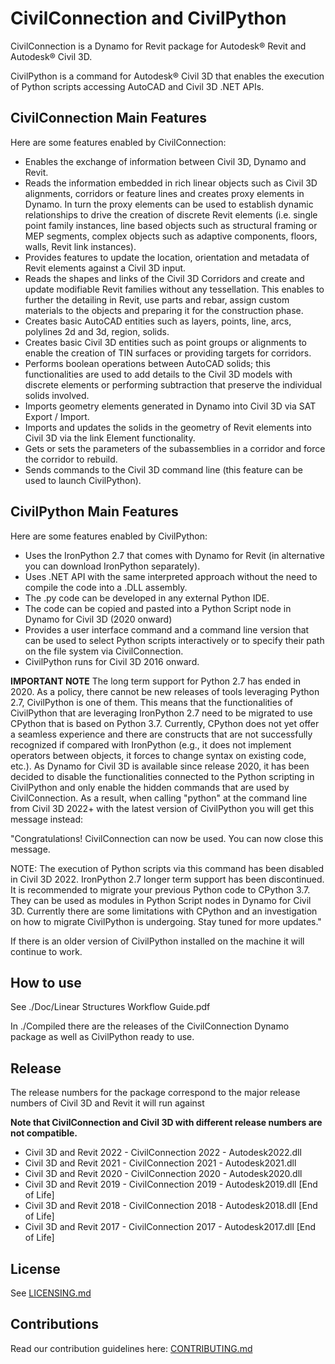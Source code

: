 # CivilConnection and CivilPython
CivilConnection is a Dynamo for Revit package for Autodesk® Revit and Autodesk® Civil 3D.

CivilPython is a command for Autodesk® Civil 3D that enables the execution of Python scripts accessing AutoCAD and Civil 3D .NET APIs.

## CivilConnection Main Features
Here are some features enabled by CivilConnection:
* Enables the exchange of information between Civil 3D, Dynamo and Revit.
* Reads the information embedded in rich linear objects such as Civil 3D alignments, corridors or feature lines and creates proxy elements in Dynamo. In turn the proxy elements can be used to establish dynamic relationships to drive the creation of discrete Revit elements (i.e. single point family instances, line based objects such as structural framing or MEP segments, complex objects such as adaptive components, floors, walls, Revit link instances).
* Provides features to update the location, orientation and metadata of Revit elements against a Civil 3D input.
* Reads the shapes and links of the Civil 3D Corridors and create and update modifiable Revit families without any tessellation. This enables to further the detailing in Revit, use parts and rebar, assign custom materials to the objects and preparing it for the construction phase.
* Creates basic AutoCAD entities such as layers, points, line, arcs, polylines 2d and 3d, region, solids.
* Creates basic Civil 3D entities such as point groups or alignments to enable the creation of TIN surfaces or providing targets for corridors.
* Performs boolean operations between AutoCAD solids; this functionalities are used to add details to the Civil 3D models with discrete elements or performing subtraction that preserve the individual solids involved.
* Imports geometry elements generated in Dynamo into Civil 3D via SAT Export / Import.
* Imports and updates the solids in the geometry of Revit elements into Civil 3D via the link Element functionality.
* Gets or sets the parameters of the subassemblies in a corridor and force the corridor to rebuild.
* Sends commands to the Civil 3D command line (this feature can be used to launch CivilPython).

## CivilPython Main Features
Here are some features enabled by CivilPython:
* Uses the IronPython 2.7 that comes with Dynamo for Revit (in alternative you can download IronPython separately).
* Uses .NET API with the same interpreted approach without the need to compile the code into a .DLL assembly.
* The .py code can be developed in any external Python IDE.
* The code can be copied and pasted into a Python Script node in Dynamo for Civil 3D (2020 onward)
* Provides a user interface command and a command line version that can be used to select Python scripts interactively or to specify their path on the file system via CivilConnection.
* CivilPython runs for Civil 3D 2016 onward.

**IMPORTANT NOTE**
The long term support for Python 2.7 has ended in 2020. As a policy, there cannot be new releases of tools leveraging Python 2.7, CivilPython is one of them. This means that the functionalities of CivilPython that are leveraging IronPython 2.7 need to be migrated to use CPython that is based on Python 3.7. Currently, CPython does not yet offer a seamless experience and there are constructs that are not successfully recognized if compared with IronPython (e.g., it does not implement operators between objects, it forces to change syntax on existing code, etc.).
As Dynamo for Civil 3D is available since release 2020, it has been decided to disable the functionalities connected to the Python scripting in CivilPython and only enable the hidden commands that are used by CivilConnection.
As a result, when calling "python" at the command line from Civil 3D 2022+ with the latest version of CivilPython you will get this message instead:

"Congratulations! CivilConnection can now be used.
You can now close this message.

NOTE: The execution of Python scripts via this command has been disabled in Civil 3D 2022.
IronPython 2.7 longer term support has been discontinued.
It is recommended to migrate your previous Python code to CPython 3.7.
They can be used as modules in Python Script nodes in Dynamo for Civil 3D.
Currently there are some limitations with CPython and an investigation on how to migrate CivilPython is undergoing.
Stay tuned for more updates."

If there is an older version of CivilPython installed on the machine it will continue to work.

## How to use
See ./Doc/Linear Structures Workflow Guide.pdf

In ./Compiled there are the releases of the CivilConnection Dynamo package as well as CivilPython ready to use.

## Release
The release numbers for the package correspond to the major release numbers of Civil 3D and Revit it will run against

**Note that CivilConnection and Civil 3D with different release numbers are not compatible.**

* Civil 3D and Revit 2022 - CivilConnection 2022 - Autodesk2022.dll
* Civil 3D and Revit 2021 - CivilConnection 2021 - Autodesk2021.dll
* Civil 3D and Revit 2020 - CivilConnection 2020 - Autodesk2020.dll
* Civil 3D and Revit 2019 - CivilConnection 2019 - Autodesk2019.dll [End of Life]
* Civil 3D and Revit 2018 - CivilConnection 2018 - Autodesk2018.dll [End of Life]
* Civil 3D and Revit 2017 - CivilConnection 2017 - Autodesk2017.dll [End of Life]

## License
See [LICENSING.md](LICENSING.md)

## Contributions
Read our contribution guidelines here: [CONTRIBUTING.md](CONTRIBUTING.md)
